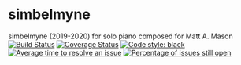 # simbelmyne
simbelmyne (2019-2020) for solo piano composed for Matt A. Mason<br/>
[![Build Status](https://travis-ci.com/GregoryREvans/sim.svg?branch=master)](https://travis-ci.org/GregoryREvans/sim)  [![Coverage Status](https://coveralls.io/repos/github/GregoryREvans/sim/badge.svg?branch=master)](https://coveralls.io/github/GregoryREvans/sim?branch=master)  [![Code style: black](https://img.shields.io/badge/code%20style-black-000000.svg)](https://github.com/python/black) [![Average time to resolve an issue](http://isitmaintained.com/badge/resolution/GregoryREvans/sim.svg)](http://isitmaintained.com/project/GregoryREvans/sim "Average time to resolve an issue") [![Percentage of issues still open](http://isitmaintained.com/badge/open/GregoryREvans/sim.svg)](http://isitmaintained.com/project/GregoryREvans/sim "Percentage of issues still open")
